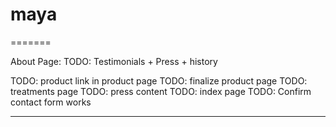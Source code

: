 # maya
=======

About Page:
    TODO: Testimonials + Press + history


TODO: product link in product page
TODO: finalize product page
TODO: treatments page
TODO: press content
TODO: index page
    TODO:  Confirm contact form works


---
